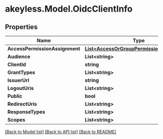 # akeyless.Model.OidcClientInfo

## Properties

Name | Type | Description | Notes
------------ | ------------- | ------------- | -------------
**AccessPermissionAssignment** | [**List&lt;AccessOrGroupPermissionAssignment&gt;**](AccessOrGroupPermissionAssignment.md) |  | [optional] 
**Audience** | **List&lt;string&gt;** |  | [optional] 
**ClientId** | **string** |  | [optional] 
**GrantTypes** | **List&lt;string&gt;** |  | [optional] 
**IssuerUrl** | **string** |  | [optional] 
**LogoutUris** | **List&lt;string&gt;** |  | [optional] 
**Public** | **bool** |  | [optional] 
**RedirectUris** | **List&lt;string&gt;** |  | [optional] 
**ResponseTypes** | **List&lt;string&gt;** |  | [optional] 
**Scopes** | **List&lt;string&gt;** |  | [optional] 

[[Back to Model list]](../README.md#documentation-for-models) [[Back to API list]](../README.md#documentation-for-api-endpoints) [[Back to README]](../README.md)

